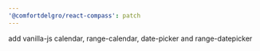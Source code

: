 ```yaml
---
'@comfortdelgro/react-compass': patch
---
```


add vanilla-js calendar, range-calendar, date-picker and range-datepicker
